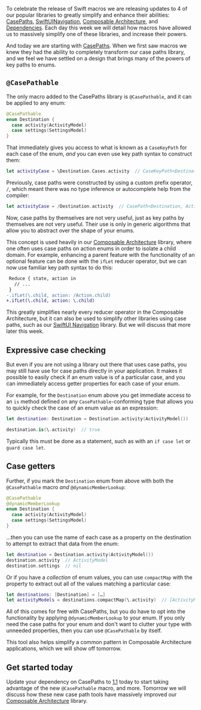 To celebrate the release of Swift macros we are releasing updates to 4 of our popular libraries to 
greatly simplify and enhance their abilities: [CasePaths][case-paths-gh], 
[SwiftUINavigation][sui-nav-gh], [Composable Architecture][tca-gh], and
[Dependencies][dependencies-gh]. Each day this week we will detail how macros have allowed us to 
massively simplify one of these libraries, and increase their powers.

[case-paths-gh]: http://github.com/pointfreeco/swift-case-paths
[tca-gh]: http://github.com/pointfreeco/swift-composable-architecture
[sui-nav-gh]: http://github.com/pointfreeco/swiftui-navigation
[dependencies-gh]: http://github.com/pointfreeco/swift-dependencies

<!--
!> [preamble]: To celebrate the release of Swift macros we releasing updates to 4 of our popular 
> libraries to greatly simplify and enhance their abilities: [CasePaths][case-paths-gh], 
> [SwiftUINavigation][sui-nav-gh], [ComposableArchitecture][tca-gh], and 
> [XCTestDynamicOverlay][xctdo-gh]. Each day this week we will detail how macros have allowed us to 
> massively simplify one of these libraries, and increase their powers.
> * **Macro Bonanza: CasePaths**
> * Macro Bonanza: SwiftUINavigation
> * Macro Bonanza: Composable Architecture
> * Macro Bonanza: XCTestDynamicOverlay
> 
> [case-paths-gh]: http://github.com/pointfreeco/swift-case-paths
> [tca-gh]: http://github.com/pointfreeco/swift-composable-architecture
> [sui-nav-gh]: http://github.com/pointfreeco/swiftui-navigation
> [xctdo-gh]: http://github.com/pointfreeco/xctest-dynamic-overlay
-->

And today we are starting with [CasePaths][case-paths-gh]. When we first saw macros we knew they had
the ability to completely transform our case paths library, and we feel we have settled on a design
that brings many of the powers of key paths to enums.

## `@CasePathable`

The only macro added to the CasePaths library is `@CasePathable`, and it can be applied to any
enum:

```swift
@CasePathable
enum Destination {
  case activity(ActivityModel)
  case settings(SettingsModel)
}
```

That immediately gives you access to what is known as a `CaseKeyPath` for each case of the enum,
_and_ you can even use key path syntax to construct them:

```swift
let activityCase = \Destination.Cases.activity  // CaseKeyPath<Destination, ActivityModel>
```

Previously, case paths were constructed by using a custom prefix operator, `/`, which meant there 
was no type inference or autocomplete help from the compiler:

```swift
let activityCase = /Destination.activity  // CasePath<Destination, ActivityModel>
```

Now, case paths by themselves are not very useful, just as key paths by themselves are not very 
useful. Their use is only in generic algorithms that allow you to abstract over the shape of your
enums.

This concept is used heavily in our [Composable Architecture][tca-gh] library, where one often
uses case paths on action enums in order to isolate a child domain. For example, enhancing a parent
feature with the functionality of an optional feature can be done with the `ifLet` reducer operator,
but we can now use familiar key path syntax to do this:

```diff
 Reduce { state, action in 
   // ...
 }
-.ifLet(\.child, action: /Action.child)
+.ifLet(\.child, action: \.child)
```

This greatly simplifies nearly every reducer operator in the Composable Architecture, but it can
also be used to simplify other libraries using case paths, such as our
[SwiftUI Navigation][sui-nav-gh] library. But we will discuss that more later this week.

## Expressive case checking

But even if you are not using a library out there that uses case paths, you may still have use for
case paths directly in your application. It makes it possible to easily check if an enum value is of
a particular case, and you can immediately access getter properties for each case of your enum.

For example, for the `Destination` enum above you get immediate access to an `is` method defined on
any `CasePathable`-conforming type that allows you to quickly check the case of an enum value as an
expression: 

```swift
let destination: Destination = Destination.activity(ActivityModel())

destination.is(\.activity)  // true
```

Typically this must be done as a statement, such as with an `if case let` or `guard case let`.

## Case getters

Further, if you mark the `Destination` enum from above with both the `@CasePathable` macro _and_
`@dynamicMemberLookup`:

```swift
@CasePathable
@dynamicMemberLookup
enum Destination {
  case activity(ActivityModel)
  case settings(SettingsModel)
}
```

…then you can use the name of each case as a property on the destination to attempt to extract that
data from the enum:

```swift
let destination = Destination.activity(ActivityModel())
destination.activity  // ActivityModel
destination.settings  // nil
``` 

Or if you have a _collection_ of enum values, you can use `compactMap` with the property to extract
out all of the values matching a particular case:

```swift
let destinations: [Destination] = […]
let activityModels = destinations.compactMap(\.activity)  // [ActivityModel]
```

All of this comes for free with CasePaths, but you do have to opt into the functionality by applying
`@dynamicMemberLookup` to your enum. If you only need the case paths for your enum and don't want
to clutter your type with unneeded properties, then you can use `@CasePathable` by itself.

This tool also helps simplify a common pattern in Composable Architecture applications, which we
will show off tomorrow.

## Get started today

Update your dependency on CasePaths to [1.1][case-paths-1.1] today to start taking advantage of
the new `@CasePathable` macro, and more. Tomorrow we will discuss how these new case path tools have
massively improved our [Composable Architecture][tca-gh] library. 

[case-paths-1.1]: https://github.com/pointfreeco/swift-case-paths/releases/tag/1.1.0

